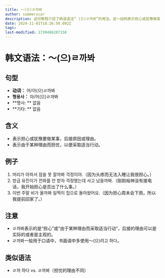 ```yaml
---
title: 〜(으)ㄹ까봐
author: summerscar
description: 这份教程介绍了韩语语法“ (으)ㄹ까봐”的用法。这一结构表示担心或犹豫做某事，常跟理由。例句生动展示了如何使用，并提到了书面语与口语的区别。值得留意与“ㄹ까 하다”不同点。
date: 2024-11-01T18:26:50.092Z
tags:
last-modified: 1730486287158
---
```


# 韩文语法：〜(으)ㄹ까봐

## 句型
- **动词：** 어/아(으)ㄹ까봐
- **형용사：** 아/어(으)ㄹ까봐
- **명사: ** 없음
- **기타: ** 없음

## 含义
- 表示担心或犹豫要做某事，后接原因或理由。
- 表示由于某种理由而担忧，以便采取适当行动。

## 例子
1. <Speak>머리가 아파서 잠을 못 잘까봐 걱정이야.</Speak>（因为头疼而无法入睡让我很担心。）
2. <Speak>방금 유진이가 전화를 안 받자 걱정했는데 사고 났을까봐.</Speak>（刚刚裕神没有接电话，我开始担心是否出了什么事。）
3. <Speak>이번 주말 비가 올까봐 일찍이 집으로 돌아왔어요.</Speak>（因为担心周末会下雨，所以我提前回家了。）

## 注意
- ㄹ까봐表示的是“担心”或“由于某种理由而采取适当行动”，后接的理由可以是实际的或者是主观的。
- ㄹ까봐一般用于口语中，书面语中多使用～(으)려고 하다。

## 类似语法
- ㄹ까 하다 vs. ㄹ까봐（担忧的理由不同）
